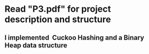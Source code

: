 # Read "P3.pdf" for project description and structure #
## I implemented  Cuckoo Hashing and a Binary Heap data structure ##

